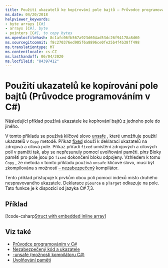 ```yaml
---
title: Použití ukazatelů ke kopírování pole bajtů – Průvodce programováním v C#
ms.date: 04/20/2018
helpviewer_keywords:
- byte arrays [C#]
- arrays [C#], byte
- pointers [C#], to copy bytes
ms.openlocfilehash: 8c1afc06fb567a923d604ad53dc26f94178a8d60
ms.sourcegitcommit: f8c270376ed905f6a8896ce0fe25b4f4b38ff498
ms.translationtype: MT
ms.contentlocale: cs-CZ
ms.lasthandoff: 06/04/2020
ms.locfileid: "84397412"
---
```

# <a name="how-to-use-pointers-to-copy-an-array-of-bytes-c-programming-guide"></a>Použití ukazatelů ke kopírování pole bajtů (Průvodce programováním v C#)

Následující příklad používá ukazatele ke kopírování bajtů z jednoho pole do jiného.

V tomto příkladu se používá klíčové slovo [unsafe](../../language-reference/keywords/unsafe.md) , které umožňuje použití ukazatelů v `Copy` metodě. Příkaz [fixed](../../language-reference/keywords/fixed-statement.md) slouží k deklaraci ukazatelů na zdrojová a cílová pole. Příkaz přiřadí `fixed` umístění zdrojových a cílových polí v paměti tak, aby se nepřesunuly pomocí uvolňování paměti. *pins* Bloky paměti pro pole jsou po `fixed` dokončení bloku odpojeny. Vzhledem k tomu `Copy` , že metoda v tomto příkladu používá `unsafe` klíčové slovo, musí být zkompilována s možností [– nezabezpečený](../../language-reference/compiler-options/unsafe-compiler-option.md) kompilátor.

Tento příklad přistupuje k prvkům obou polí pomocí indexů místo druhého nespravovaného ukazatele. Deklarace `pSource` a `pTarget` odkazuje na pole. Tato funkce je k dispozici od jazyka C# 7,3.

## <a name="example"></a>Příklad

[!code-csharp[Struct with embedded inline array](snippets/FixedKeywordExamples.cs#8)]

## <a name="see-also"></a>Viz také

- [Průvodce programováním v C#](../index.md)
- [Nezabezpečený kód a ukazatele](index.md)
- [-unsafe (možnosti kompilátoru C#)](../../language-reference/compiler-options/unsafe-compiler-option.md)
- [Uvolňování paměti](../../../standard/garbage-collection/index.md)
